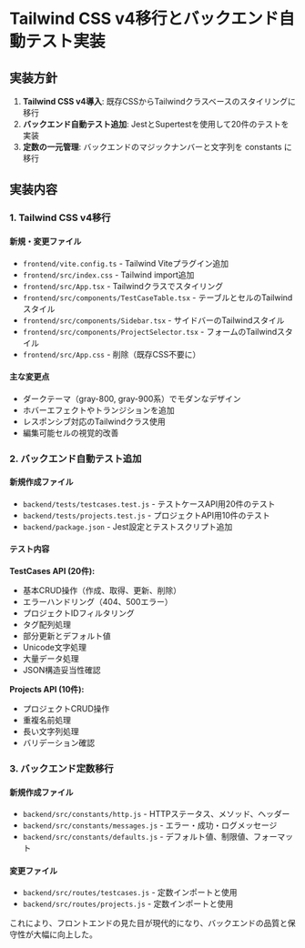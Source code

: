# Tailwind CSS v4移行とバックエンド自動テスト実装

## 実装方針

1. **Tailwind CSS v4導入**: 既存CSSからTailwindクラスベースのスタイリングに移行
2. **バックエンド自動テスト追加**: JestとSupertestを使用して20件のテストを実装
3. **定数の一元管理**: バックエンドのマジックナンバーと文字列を constants に移行

## 実装内容

### 1. Tailwind CSS v4移行

#### 新規・変更ファイル
- `frontend/vite.config.ts` - Tailwind Viteプラグイン追加
- `frontend/src/index.css` - Tailwind import追加
- `frontend/src/App.tsx` - Tailwindクラスでスタイリング
- `frontend/src/components/TestCaseTable.tsx` - テーブルとセルのTailwindスタイル
- `frontend/src/components/Sidebar.tsx` - サイドバーのTailwindスタイル  
- `frontend/src/components/ProjectSelector.tsx` - フォームのTailwindスタイル
- `frontend/src/App.css` - 削除（既存CSS不要に）

#### 主な変更点
- ダークテーマ（gray-800, gray-900系）でモダンなデザイン
- ホバーエフェクトやトランジションを追加
- レスポンシブ対応のTailwindクラス使用
- 編集可能セルの視覚的改善

### 2. バックエンド自動テスト追加

#### 新規作成ファイル
- `backend/tests/testcases.test.js` - テストケースAPI用20件のテスト
- `backend/tests/projects.test.js` - プロジェクトAPI用10件のテスト
- `backend/package.json` - Jest設定とテストスクリプト追加

#### テスト内容
**TestCases API (20件):**
- 基本CRUD操作（作成、取得、更新、削除）
- エラーハンドリング（404、500エラー）
- プロジェクトIDフィルタリング
- タグ配列処理
- 部分更新とデフォルト値
- Unicode文字処理
- 大量データ処理
- JSON構造妥当性確認

**Projects API (10件):**
- プロジェクトCRUD操作
- 重複名前処理
- 長い文字列処理
- バリデーション確認

### 3. バックエンド定数移行

#### 新規作成ファイル
- `backend/src/constants/http.js` - HTTPステータス、メソッド、ヘッダー
- `backend/src/constants/messages.js` - エラー・成功・ログメッセージ
- `backend/src/constants/defaults.js` - デフォルト値、制限値、フォーマット

#### 変更ファイル
- `backend/src/routes/testcases.js` - 定数インポートと使用
- `backend/src/routes/projects.js` - 定数インポートと使用

これにより、フロントエンドの見た目が現代的になり、バックエンドの品質と保守性が大幅に向上した。